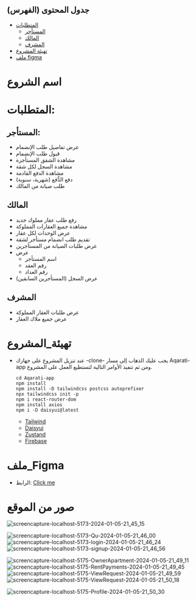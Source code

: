 ## جدول المحتوى (الفهرس)
- [المتطلبات](#المتطلبات)
  - [المستأجر](#المستأجر)
  - [المالك](#المالك)
  - [المشرف](#المشرف)
- [تهيئة المشروع](#تهيئة_المشروع)
- [ملف figma](#ملف_Figma)


# اسم الشروع
# المتطلبات:
## المستأجر: 
- عرض تفاصيل طلب الإنضمام
- قبول طلب الإنضمام
- مشاهدة الشقق المستأجرة
- مشاهدة السجل لكل شقة
- مشاهدة الدفع القادمة
- دفع الدُّفع (شهرية، سنوية)
- طلب صيانة من المالك

## المالك
  - رفع طلب عقار مملوك جديد
  - مشاهدة جميع العقارات المملوكة
  - عرض الوحدات لكل عقار
  - تقديم طلب انضمام مستأجر لشقة
  - عرض طلبات الصيانة من المستأجرين
  - عرض
    - اسم المستأجر
    - رقم العقد
    - رقم العداد
  - عرض السجل (المستأجرين السابقين)

## المشرف
  - عرض طلبات العقار المملوكة
  - عرض جميع ملاك العقار

# تهيئة_المشروع
- عند تنزيل المشروع على جهازك -clone- يجب عليك الذهاب إلى مسار Aqarati-app ومن ثم تنفيذ الأوامر التالية لتستطيع العمل على المشروع.
  
  ```
  cd Aqarati-app
  npm install
  npm install -D tailwindcss postcss autoprefixer
  npx tailwindcss init -p
  npm i react-router-dom
  npm install axios
  npm i -D daisyui@latest
  ```

  - [Tailwind](https://tailwindcss.com/docs/guides/vite)
  - [Daisyui](https://daisyui.com/)
  - [Zustand](https://zustand-demo.pmnd.rs/)
  - [Firebase](https://firebase.google.com/)

# ملف_Figma 
- الرابط: [Click me](https://www.figma.com/file/WeNImQ4wTS6Zwgfh8vl2x6/Untitled?type=design&node-id=0%3A1&mode=design&t=mGMHEtR51ik0iYO0-1)


# صور من الموقع

![screencapture-localhost-5173-2024-01-05-21_45_15](https://github.com/amalsaab/Amar/assets/103143696/cade2368-f8a9-40c8-9181-03c209b6f956)

![screencapture-localhost-5173-Qu-2024-01-05-21_46_00](https://github.com/amalsaab/Amar/assets/103143696/ae193489-49ff-4002-8316-c2d2102dbd23)
![screencapture-localhost-5173-login-2024-01-05-21_46_24](https://github.com/amalsaab/Amar/assets/103143696/854a5fb0-f446-4113-85d8-bdf76a724a33)
![screencapture-localhost-5173-signup-2024-01-05-21_46_56](https://github.com/amalsaab/Amar/assets/103143696/9b766719-61c7-4a6b-bba5-a38cebb2198e)

![screencapture-localhost-5175-OwnerApartment-2024-01-05-21_49_11](https://github.com/amalsaab/Amar/assets/103143696/853d8018-6a48-4cfd-88f1-0dd85a67a936)
![screencapture-localhost-5175-RentPayments-2024-01-05-21_49_45](https://github.com/amalsaab/Amar/assets/103143696/5ecf436f-566a-4241-b570-6b1c779e90b4)
![screencapture-localhost-5175-ViewRequest-2024-01-05-21_49_59](https://github.com/amalsaab/Amar/assets/103143696/1f0f1c8b-39aa-4165-ba55-4ffab2b24758)
![screencapture-localhost-5175-ViewRequest-2024-01-05-21_50_18](https://github.com/amalsaab/Amar/assets/103143696/c22a3168-5027-4dc1-b161-479794a7fb65)

![screencapture-localhost-5175-Profile-2024-01-05-21_50_30](https://github.com/amalsaab/Amar/assets/103143696/804871ec-3163-4c1e-ab78-d4ad1ffb440e)

